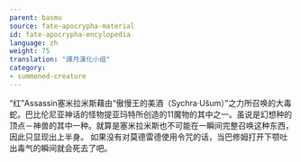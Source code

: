 ```yaml
---
parent: basmu
source: fate-apocrypha-material
id: fate-apocrypha-encylopedia
language: zh
weight: 75
translation: "譯月漢化小组"
category:
- summoned-creature
---
```


“红”Assassin塞米拉米斯藉由“傲慢王的美酒（Sychra·Ušum）”之力所召唤的大毒蛇。巴比伦尼亚神话的怪物提亚玛特所创造的11魔物的其中之一。虽说是幻想种的顶点－神兽的其中一种。就算是塞米拉米斯也不可能在一瞬间完整召唤这种东西，因此只显现出上半身。
如果没有对莫德雷德使用令咒的话，当巴修姆打开下颚吐出毒气的瞬间就会死去了吧。
